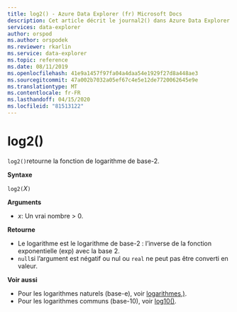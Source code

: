 ```yaml
---
title: log2() - Azure Data Explorer (fr) Microsoft Docs
description: Cet article décrit le journal2() dans Azure Data Explorer.
services: data-explorer
author: orspod
ms.author: orspodek
ms.reviewer: rkarlin
ms.service: data-explorer
ms.topic: reference
ms.date: 08/11/2019
ms.openlocfilehash: 41e9a1457f97fa04a4daa54e1929f27d8a448ae3
ms.sourcegitcommit: 47a002b7032a05ef67c4e5e12de7720062645e9e
ms.translationtype: MT
ms.contentlocale: fr-FR
ms.lasthandoff: 04/15/2020
ms.locfileid: "81513122"
---
```

# <a name="log2"></a>log2()

`log2()`retourne la fonction de logarithme de base-2.  

**Syntaxe**

`log2(`*X*`)`

**Arguments**

* *x*: Un vrai nombre > 0.

**Retourne**

* Le logarithme est le logarithme de base-2 : l’inverse de la fonction exponentielle (exp) avec la base 2.
* `null`si l’argument est négatif ou nul ou `real` ne peut pas être converti en valeur. 

**Voir aussi**

* Pour les logarithmes naturels (base-e), voir [logarithmes,)](log-function.md).
* Pour les logarithmes communs (base-10), voir [log10()](log10-function.md).